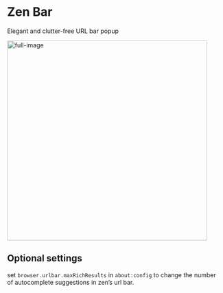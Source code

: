 # Zen Bar

Elegant and clutter-free URL bar popup

<img width="466" alt="full-image" src="https://github.com/user-attachments/assets/a2317075-6a7c-4268-a9e9-e19ccc371742" />

## Optional settings

set ``browser.urlbar.maxRichResults`` in ``about:config`` to change the number of autocomplete suggestions in zen’s url bar.
